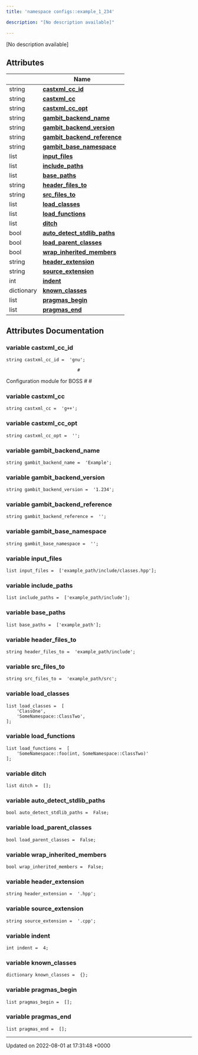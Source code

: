 ```yaml
---
title: 'namespace configs::example_1_234'

description: "[No description available]"

---
```







[No description available]

## Attributes

|                | Name           |
| -------------- | -------------- |
| string | **[castxml_cc_id](/documentation/code/gambit_sphinxnamespaces/namespaceconfigs_1_1example__1__234/#variable-castxml-cc-id)**  |
| string | **[castxml_cc](/documentation/code/gambit_sphinxnamespaces/namespaceconfigs_1_1example__1__234/#variable-castxml-cc)**  |
| string | **[castxml_cc_opt](/documentation/code/gambit_sphinxnamespaces/namespaceconfigs_1_1example__1__234/#variable-castxml-cc-opt)**  |
| string | **[gambit_backend_name](/documentation/code/gambit_sphinxnamespaces/namespaceconfigs_1_1example__1__234/#variable-gambit-backend-name)**  |
| string | **[gambit_backend_version](/documentation/code/gambit_sphinxnamespaces/namespaceconfigs_1_1example__1__234/#variable-gambit-backend-version)**  |
| string | **[gambit_backend_reference](/documentation/code/gambit_sphinxnamespaces/namespaceconfigs_1_1example__1__234/#variable-gambit-backend-reference)**  |
| string | **[gambit_base_namespace](/documentation/code/gambit_sphinxnamespaces/namespaceconfigs_1_1example__1__234/#variable-gambit-base-namespace)**  |
| list | **[input_files](/documentation/code/gambit_sphinxnamespaces/namespaceconfigs_1_1example__1__234/#variable-input-files)**  |
| list | **[include_paths](/documentation/code/gambit_sphinxnamespaces/namespaceconfigs_1_1example__1__234/#variable-include-paths)**  |
| list | **[base_paths](/documentation/code/gambit_sphinxnamespaces/namespaceconfigs_1_1example__1__234/#variable-base-paths)**  |
| string | **[header_files_to](/documentation/code/gambit_sphinxnamespaces/namespaceconfigs_1_1example__1__234/#variable-header-files-to)**  |
| string | **[src_files_to](/documentation/code/gambit_sphinxnamespaces/namespaceconfigs_1_1example__1__234/#variable-src-files-to)**  |
| list | **[load_classes](/documentation/code/gambit_sphinxnamespaces/namespaceconfigs_1_1example__1__234/#variable-load-classes)**  |
| list | **[load_functions](/documentation/code/gambit_sphinxnamespaces/namespaceconfigs_1_1example__1__234/#variable-load-functions)**  |
| list | **[ditch](/documentation/code/gambit_sphinxnamespaces/namespaceconfigs_1_1example__1__234/#variable-ditch)**  |
| bool | **[auto_detect_stdlib_paths](/documentation/code/gambit_sphinxnamespaces/namespaceconfigs_1_1example__1__234/#variable-auto-detect-stdlib-paths)**  |
| bool | **[load_parent_classes](/documentation/code/gambit_sphinxnamespaces/namespaceconfigs_1_1example__1__234/#variable-load-parent-classes)**  |
| bool | **[wrap_inherited_members](/documentation/code/gambit_sphinxnamespaces/namespaceconfigs_1_1example__1__234/#variable-wrap-inherited-members)**  |
| string | **[header_extension](/documentation/code/gambit_sphinxnamespaces/namespaceconfigs_1_1example__1__234/#variable-header-extension)**  |
| string | **[source_extension](/documentation/code/gambit_sphinxnamespaces/namespaceconfigs_1_1example__1__234/#variable-source-extension)**  |
| int | **[indent](/documentation/code/gambit_sphinxnamespaces/namespaceconfigs_1_1example__1__234/#variable-indent)**  |
| dictionary | **[known_classes](/documentation/code/gambit_sphinxnamespaces/namespaceconfigs_1_1example__1__234/#variable-known-classes)**  |
| list | **[pragmas_begin](/documentation/code/gambit_sphinxnamespaces/namespaceconfigs_1_1example__1__234/#variable-pragmas-begin)**  |
| list | **[pragmas_end](/documentation/code/gambit_sphinxnamespaces/namespaceconfigs_1_1example__1__234/#variable-pragmas-end)**  |



## Attributes Documentation

### variable castxml_cc_id

```
string castxml_cc_id =  'gnu';
```




```
                           #
```

 Configuration module for BOSS # # 


### variable castxml_cc

```
string castxml_cc =  'g++';
```


### variable castxml_cc_opt

```
string castxml_cc_opt =  '';
```


### variable gambit_backend_name

```
string gambit_backend_name =  'Example';
```


### variable gambit_backend_version

```
string gambit_backend_version =  '1.234';
```


### variable gambit_backend_reference

```
string gambit_backend_reference =  '';
```


### variable gambit_base_namespace

```
string gambit_base_namespace =  '';
```


### variable input_files

```
list input_files =  ['example_path/include/classes.hpp'];
```


### variable include_paths

```
list include_paths =  ['example_path/include'];
```


### variable base_paths

```
list base_paths =  ['example_path'];
```


### variable header_files_to

```
string header_files_to =  'example_path/include';
```


### variable src_files_to

```
string src_files_to =  'example_path/src';
```


### variable load_classes

```
list load_classes =  [
    'ClassOne',
    'SomeNamespace::ClassTwo',
];
```


### variable load_functions

```
list load_functions =  [
    'SomeNamespace::foo(int, SomeNamespace::ClassTwo)'
];
```


### variable ditch

```
list ditch =  [];
```


### variable auto_detect_stdlib_paths

```
bool auto_detect_stdlib_paths =  False;
```


### variable load_parent_classes

```
bool load_parent_classes =  False;
```


### variable wrap_inherited_members

```
bool wrap_inherited_members =  False;
```


### variable header_extension

```
string header_extension =  '.hpp';
```


### variable source_extension

```
string source_extension =  '.cpp';
```


### variable indent

```
int indent =  4;
```


### variable known_classes

```
dictionary known_classes =  {};
```


### variable pragmas_begin

```
list pragmas_begin =  [];
```


### variable pragmas_end

```
list pragmas_end =  [];
```





-------------------------------

Updated on 2022-08-01 at 17:31:48 +0000
